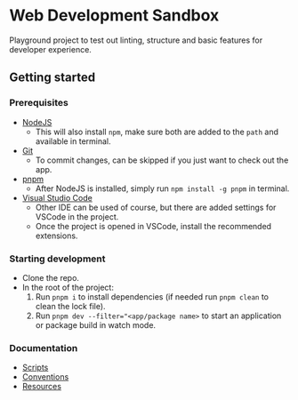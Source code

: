 # Web Development Sandbox

Playground project to test out linting, structure and basic features for developer experience.

## Getting started

### Prerequisites

- [NodeJS](https://nodejs.org/)
  - This will also install `npm`, make sure both are added to the `path` and available in terminal.
- [Git](https://git-scm.com/)
  - To commit changes, can be skipped if you just want to check out the app.
- [pnpm](https://pnpm.io/)
  - After NodeJS is installed, simply run `npm install -g pnpm` in terminal.
- [Visual Studio Code](https://code.visualstudio.com/)
  - Other IDE can be used of course, but there are added settings for VSCode in the project.
  - Once the project is opened in VSCode, install the recommended extensions.

### Starting development

- Clone the repo.
- In the root of the project:
  1. Run `pnpm i` to install dependencies (if needed run `pnpm clean` to clean the lock file).
  2. Run `pnpm dev --filter="<app/package name>` to start an application or package build in watch mode.

### Documentation

- [Scripts](./docs/scripts.md)
- [Conventions](./docs/conventions.md)
- [Resources](./docs/resources.md)
